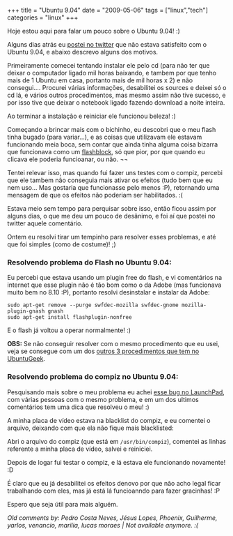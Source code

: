 +++
title = "Ubuntu 9.04"
date = "2009-05-06"
tags = ["linux","tech"]
categories = "linux"
+++

Hoje estou aqui para falar um pouco sobre o Ubuntu 9.04! :)

Alguns dias atrás eu
[postei no twitter](http://twitter.com/PotHix/status/1691907398 "Opinião sobre Ubuntu 9.04")
que não estava satisfeito com o Ubuntu 9.04, e abaixo descrevo alguns dos motivos.

Primeiramente comecei tentando instalar ele pelo cd (para não ter que
deixar o computador ligado mil horas baixando, e tambem por que tenho
mais de 1 Ubuntu em casa, portanto mais de mil horas x 2) e não
consegui.... Procurei várias informações, desabilitei os sources e
deixei só o cd lá, e vários outros procedimentos, mas mesmo assim não
tive sucesso, e por isso tive que deixar o notebook ligado fazendo
download a noite inteira.

Ao terminar a instalação e reiniciar ele funcionou beleza! :)

Começando a brincar mais com o bichinho, eu descobri que o meu flash
tinha bugado (para variar...), e as coisas que utilizavam ele
estavam funcionando meia boca, sem contar que ainda tinha alguma
coisa bizarra que funcionava como um
[flashblock](https://addons.mozilla.org/en-US/firefox/addon/),
só que pior, por que quando eu clicava ele poderia funcioanar, ou
não. ¬¬

Tentei relevar isso, mas quando fui fazer uns testes com o compiz,
percebi que ele tambem não conseguia mais ativar os efeitos (tudo bem
que eu nem uso... Mas gostaria que funcionasse pelo menos :P),
retornando uma mensagem de que os efeitos não poderiam ser
habilitados. :(

Estava meio sem tempo para perquisar sobre isso, então ficou assim por
alguns dias, o que me deu um pouco de desânimo, e foi aí que postei no
twitter aquele comentário.

Ontem eu resolvi tirar um tempinho para resolver esses problemas, e
até que foi simples (como de costume)! ;)

### Resolvendo problema do Flash no Ubuntu 9.04:

Eu percebi que estava usando um plugin free do flash, e vi comentários
na internet que esse plugin não é tão bom como o da Adobe (mas
funcionava muito bem no 8.10 :P), portanto resolvi desinstalar e
instalar da Adobe:

    sudo apt-get remove --purge swfdec-mozilla swfdec-gnome mozilla-plugin-gnash gnash
    sudo apt-get install flashplugin-nonfree

E o flash já voltou a operar normalmente! :)

**OBS:** Se não conseguir resolver com o mesmo procedimento que eu
usei, veja se consegue com um dos
[outros 3 procedimentos que tem no UbuntuGeek](http://www.ubuntugeek.com/fix-for-flash-not-working-after-jaunty-upgrade-64bit.html "Procedimentos para resolver o problema do Flash no UbuntuGeek").

### Resolvendo problema do compiz no Ubuntu 9.04:

Pesquisando mais sobre o meu problema eu achei
[esse bug no LaunchPad](https://bugs.launchpad.net/ubuntu/+source/compiz/+bug/363967 "Bug no launchpad"),
com várias pessoas com o mesmo problema, e em um
dos ultimos comentários tem uma dica que resolveu o meu! :)

A minha placa de vídeo estava na blacklist do compiz, e eu comentei o
arquivo, deixando com que ela não fique mais blacklisted:

Abri o arquivo do compiz (que está em `/usr/bin/compiz`), comentei as
linhas referente a minha placa de vídeo, salvei e reiniciei.

Depois de logar fui testar o compiz, e lá estava ele funcionando
novamente! :D

É claro que eu já desabilitei os efeitos denovo por que não acho legal
ficar trabalhando com eles, mas já está lá funcioanndo para fazer
gracinhas! :P

Espero que seja útil para mais alguém.



_Old comments by: Pedro Costa Neves, Jésus Lopes, Phoenix, Guilherme, yarlos, venancio, marilia, lucas moraes | Not available anymore. :(_
